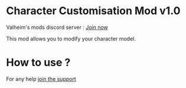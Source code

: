 # Character Customisation Mod v1.0
Valheim's mods discord server : [Join now](https://discord.gg/Eb7sFEeGfU)

This mod allows you to modify your character model.

# How to use ? 
For any help [join the support](https://discord.gg/Eb7sFEeGfU)

